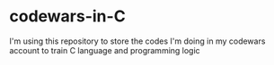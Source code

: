 # codewars-in-C
I'm using this repository to store the codes I'm doing in my codewars account to train C language and programming logic
